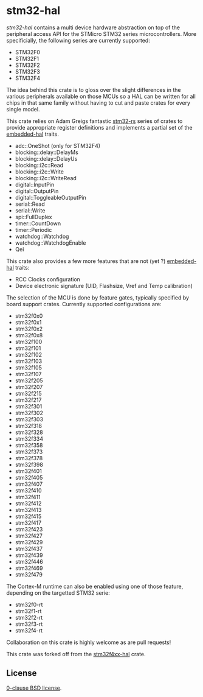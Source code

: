 stm32-hal
=========

_stm32-hal_ contains a multi device hardware abstraction on top of the
peripheral access API for the STMicro STM32 series microcontrollers.
More specificially, the following series are currently supported:

* STM32F0
* STM32F1
* STM32F2
* STM32F3
* STM32F4

The idea behind this crate is to gloss over the slight differences in the
various peripherals available on those MCUs so a HAL can be written for all
chips in that same family without having to cut and paste crates for every
single model.

This crate relies on Adam Greigs fantastic [stm32-rs][] series of crates to
provide appropriate register definitions and implements a partial set of the
[embedded-hal][] traits.

* adc::OneShot  (only for STM32F4)
* blocking::delay::DelayMs
* blocking::delay::DelayUs
* blocking::i2c::Read
* blocking::i2c::Write
* blocking::i2c::WriteRead
* digital::InputPin
* digital::OutputPin
* digital::ToggleableOutputPin
* serial::Read
* serial::Write
* spi::FullDuplex
* timer::CountDown
* timer::Periodic
* watchdog::Watchdog
* watchdog::WatchdogEnable
* Qei

This crate also provides a few more features that are not (yet ?)
[embedded-hal][] traits:

* RCC Clocks configuration
* Device electronic signature (UID, Flashsize, Vref and Temp calibration)

The selection of the MCU is done by feature gates, typically specified by board
support crates. Currently supported configurations are:

* stm32f0x0
* stm32f0x1
* stm32f0x2
* stm32f0x8
* stm32f100
* stm32f101
* stm32f102
* stm32f103
* stm32f105
* stm32f107
* stm32f205
* stm32f207
* stm32f215
* stm32f217
* stm32f301
* stm32f302
* stm32f303
* stm32f318
* stm32f328
* stm32f334
* stm32f358
* stm32f373
* stm32f378
* stm32f398
* stm32f401
* stm32f405
* stm32f407
* stm32f410
* stm32f411
* stm32f412
* stm32f413
* stm32f415
* stm32f417
* stm32f423
* stm32f427
* stm32f429
* stm32f437
* stm32f439
* stm32f446
* stm32f469
* stm32f479

The Cortex-M runtime can also be enabled using one of those feature, depending
on the targetted STM32 serie:

* stm32f0-rt
* stm32f1-rt
* stm32f2-rt
* stm32f3-rt
* stm32f4-rt

Collaboration on this crate is highly welcome as are pull requests!

This crate was forked off from the [stm32f4xx-hal][] crate.

[stm32-rs]: https://github.com/smt32-rs/stm32-rs
[stm32f4xx-hal]: https://github.com/smt32-rs/stm32f4xx-hal
[embedded-hal]: https://github.com/japaric/embedded-hal

License
-------

[0-clause BSD license](LICENSE-0BSD.txt).

